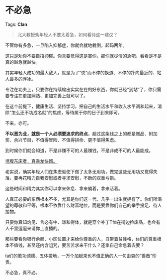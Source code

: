 # 不必急

Tags: **Clan**

> 北大教授劝年轻人不要太着急，如何看待这一建议？



不管你有多急，一旦陷入抑郁症，你就会就地栽倒，起码两年。

这只是劝你不要自招抑郁。你真要觉得这是害你，那你就尽情的急吧，看看是不是真的越急就越快。

其实年轻人成功的最大敌人，就是为了“快”而不停的换道、不停的扑向最近的、站人最多的浮冰。

专注在功夫上，只要你在持续输出实实在在的好东西，你就已经“到站”了，你只需要专注在更加娴熟、更加完善上就可以了。

在这个前提下，健康生活、坚持学习，把自己的生活水平和收入水平调和起来，消除“怎么还不功成名就”的焦虑，等待属于你的日子到来即可。

不来，亦可。

**不以恶为业，就是一个人必须要追求的终点**，超过这条线之上的都是赠品、附加奖、余兴节目，不值得冒险、不值得拼命、更不值得焦虑。

到时候你们就会知道，不是非赚不可的人最赚钱，不是非成不可的人最能成。

[坦腹东床者，真乘龙快婿。](https://link.zhihu.com/?target=https%3A//baike.baidu.com/item/%25E5%259D%25A6%25E8%2585%25B9%25E4%25B8%259C%25E5%25BA%258A/4172614)

老实说，确实年轻人们在焦虑驱使下做了太多无用功，做完这些无用功又觉得失落，要再花精力自我安慰或者寻求安慰，不断的双重亏损。

这些时间和精力其实你可以拿来休息、拿来躺着，拿来活着。

人真正必要的东西根本不多，尤其是你们这一代，几乎一出生就拥有了。你们所渴望的尊敬和平等，根本不依靠什么财富地位，而是要靠你们自己的举手投足、待人接物。

只要你真知灼见、言必有中、谦和得体，就是穿个补丁T恤在街边捡废品，也会有人千里迢迢来请你上直播的。

那些要看你银行余额、小区位置才来给你尊重的人，自带着贫贱格，ta们的尊重根本不值钱，甚至还内含诅咒，要苦苦求来干什么？还拿自己命急着去要？

ta们的歌功颂德、五体投地，一万个加起来也不值正确的人一句由衷的“善哉”珍贵。

不必急，真不必。



